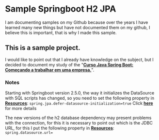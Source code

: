 # Sample Springboot H2 JPA

I am documenting samples on my Github because over the years I have learned many new things but have not documented them on my github, I believe this is important, that is why I made this sample.

## This is a sample project. 
I would like to point out that I already have knowledge on the subject, but I decided to document my study of the "<strong><a href="https://www.udemy.com/course/curso-java-comecando-a-trabalhar-em-uma-empresa/">Curso Java Spring Boot: Começando a trabalhar em uma empresa.</a></strong>".

### Notes

Starting with Springboot version 2.5.0, the way it initializes the DataSource with SQL scripts has changed, so you need to set the following property in <strong><a href="https://github.com/JesusRuescas/sample-springboot-h2-jpa/blob/main/sample/src/main/resources/application.properties">Resources</a></strong>: ```spring.jpa.defer-datasource-initialization=true```
Click <strong><a href="https://github.com/spring-projects/spring-boot/wiki/Spring-Boot-2.5-Release-Notes#hibernate-and-datasql">here</a></strong> for more details

The new versions of the h2 database dependency may present problems with the connection, for this it is necessary to point out which is the JDBC URL, for this I put the following property in <strong><a href="https://github.com/JesusRuescas/sample-springboot-h2-jpa/blob/main/sample/src/main/resources/application.properties">Resources</a></strong>: ```spring.datasource.url=```
